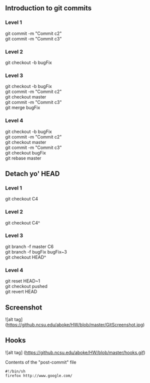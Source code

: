## Introduction to git commits

### Level 1

git commit -m "Commit c2"  
git commit -m "Commit c3"  

### Level 2

git checkout -b bugFix

### Level 3

git checkout -b bugFix  
git commit -m "Commit c2"  
git checkout master  
git commit -m "Commit c3"  
git merge bugFix  

### Level 4

git checkout -b bugFix  
git commit -m "Commit c2"  
git checkout master  
git commit -m "Commit c3"  
git checkout bugFix  
git rebase master  

## Detach yo' HEAD

### Level 1

git checkout C4  

### Level 2

git checkout C4^  

### Level 3

git branch -f master C6  
git branch -f bugFix bugFix~3  
git checkout HEAD^  

### Level 4

git reset HEAD~1  
git checkout pushed  
git revert HEAD  

## Screenshot
![alt tag] (https://github.ncsu.edu/aboke/HW/blob/master/GitScreenshot.jpg)

## Hooks
![alt tag] (https://github.ncsu.edu/aboke/HW/blob/master/hooks.gif)

Contents of the "post-commit" file
```
#!/bin/sh
firefox http://www.google.com/

```

